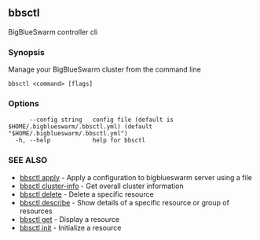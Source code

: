 ## bbsctl

BigBlueSwarm controller cli

### Synopsis

Manage your BigBlueSwarm cluster from the command line

```
bbsctl <command> [flags]
```

### Options

```
      --config string   config file (default is $HOME/.bigblueswarm/.bbsctl.yml) (default "$HOME/.bigblueswarm/.bbsctl.yml")
  -h, --help            help for bbsctl
```

### SEE ALSO

* [bbsctl apply](bbsctl_apply.md)	 - Apply a configuration to bigblueswarm server using a file
* [bbsctl cluster-info](bbsctl_cluster-info.md)	 - Get overall cluster information
* [bbsctl delete](bbsctl_delete.md)	 - Delete a specific resource
* [bbsctl describe](bbsctl_describe.md)	 - Show details of a specific resource or group of resources
* [bbsctl get](bbsctl_get.md)	 - Display a resource
* [bbsctl init](bbsctl_init.md)	 - Initialize a resource

